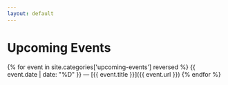 ```yaml
---
layout: default
---
```


# Upcoming Events

{% for event in site.categories['upcoming-events'] reversed %}
  {{ event.date | date: "%D" }} &mdash; [{{ event.title }}]({{ event.url }})
{% endfor %}
